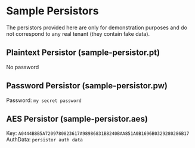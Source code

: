 # Sample Persistors

The persistors provided here are only for demonstration purposes and do not correspond to any real tenant (they contain fake data). 

## Plaintext Persistor (sample-persistor.pt)

No password


## Password Persistor (sample-persistor.pw)

Password: `my secret password`


## AES Persistor (sample-persistor.aes)

Key: `A0444B8B5A7209780823617A98986831B8240BAA851A0B1696B0329280286B17`
AuthData: `persistor auth data`